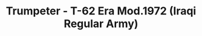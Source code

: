 ---
layout: product
title: "Trumpeter - T-62 Era Mod.1972 (Iraqi Regular Army)"
price: "4900" 
desc: "N/A"
img_path: "/assets/img/TRU01549.webp"
brand: "N/A"
available: false
special_offer: false
new: false
soon: false
cat: "010000"
subcat: "013400"
subsubcat: "0N/A"
sifra: "TRU01549"
popular: false
spec: false
---